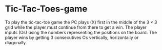 # Tic-Tac-Toes-game
To play the tic-tac-toe game the PC plays (X) first in the middle of the 3 × 3 grid while the player must continue from there to get a win. The player inputs (Os) using the numbers representing the positions on the board. The player wins by getting 3 consecutives Os vertically, horizontally or diagonally.
